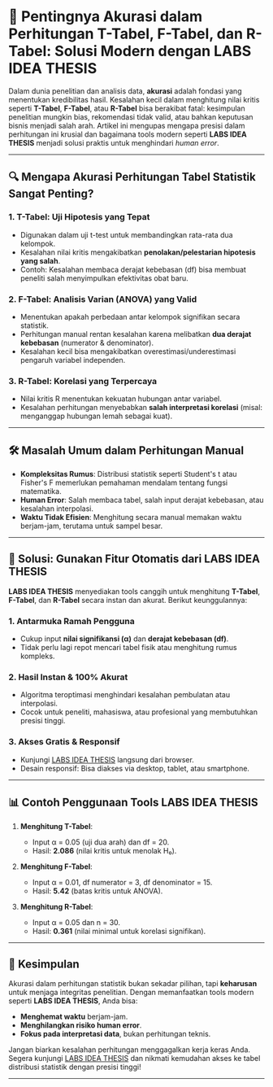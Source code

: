 # 🎯 Pentingnya Akurasi dalam Perhitungan T-Tabel, F-Tabel, dan R-Tabel: Solusi Modern dengan LABS IDEA THESIS

Dalam dunia penelitian dan analisis data, **akurasi** adalah fondasi yang menentukan kredibilitas hasil. Kesalahan kecil dalam menghitung nilai kritis seperti **T-Tabel**, **F-Tabel**, atau **R-Tabel** bisa berakibat fatal: kesimpulan penelitian mungkin bias, rekomendasi tidak valid, atau bahkan keputusan bisnis menjadi salah arah. Artikel ini mengupas mengapa presisi dalam perhitungan ini krusial dan bagaimana tools modern seperti **LABS IDEA THESIS** menjadi solusi praktis untuk menghindari *human error*.

---

## 🔍 Mengapa Akurasi Perhitungan Tabel Statistik Sangat Penting?

### 1. **T-Tabel: Uji Hipotesis yang Tepat**
   - Digunakan dalam uji t-test untuk membandingkan rata-rata dua kelompok.
   - Kesalahan nilai kritis mengakibatkan **penolakan/pelestarian hipotesis yang salah**.
   - Contoh: Kesalahan membaca derajat kebebasan (df) bisa membuat peneliti salah menyimpulkan efektivitas obat baru.

### 2. **F-Tabel: Analisis Varian (ANOVA) yang Valid**
   - Menentukan apakah perbedaan antar kelompok signifikan secara statistik.
   - Perhitungan manual rentan kesalahan karena melibatkan **dua derajat kebebasan** (numerator & denominator).
   - Kesalahan kecil bisa mengakibatkan overestimasi/underestimasi pengaruh variabel independen.

### 3. **R-Tabel: Korelasi yang Terpercaya**
   - Nilai kritis R menentukan kekuatan hubungan antar variabel.
   - Kesalahan perhitungan menyebabkan **salah interpretasi korelasi** (misal: menganggap hubungan lemah sebagai kuat).

---

## 🛠️ Masalah Umum dalam Perhitungan Manual
- **Kompleksitas Rumus**: Distribusi statistik seperti Student's t atau Fisher's F memerlukan pemahaman mendalam tentang fungsi matematika.
- **Human Error**: Salah membaca tabel, salah input derajat kebebasan, atau kesalahan interpolasi.
- **Waktu Tidak Efisien**: Menghitung secara manual memakan waktu berjam-jam, terutama untuk sampel besar.

---

## 🚀 Solusi: Gunakan Fitur Otomatis dari LABS IDEA THESIS

**LABS IDEA THESIS** menyediakan tools canggih untuk menghitung **T-Tabel**, **F-Tabel**, dan **R-Tabel** secara instan dan akurat. Berikut keunggulannya:

### 1. **Antarmuka Ramah Pengguna**
   - Cukup input **nilai signifikansi (α)** dan **derajat kebebasan (df)**.
   - Tidak perlu lagi repot mencari tabel fisik atau menghitung rumus kompleks.

### 2. **Hasil Instan & 100% Akurat**
   - Algoritma teroptimasi menghindari kesalahan pembulatan atau interpolasi.
   - Cocok untuk peneliti, mahasiswa, atau profesional yang membutuhkan presisi tinggi.

### 3. **Akses Gratis & Responsif**
   - Kunjungi [LABS IDEA THESIS](https://labs.ideathesis.biz.id/tabel-distribusi) langsung dari browser.
   - Desain responsif: Bisa diakses via desktop, tablet, atau smartphone.

---

## 📊 Contoh Penggunaan Tools LABS IDEA THESIS

1. **Menghitung T-Tabel**:
   - Input α = 0.05 (uji dua arah) dan df = 20.
   - Hasil: **2.086** (nilai kritis untuk menolak H₀).

2. **Menghitung F-Tabel**:
   - Input α = 0.01, df numerator = 3, df denominator = 15.
   - Hasil: **5.42** (batas kritis untuk ANOVA).

3. **Menghitung R-Tabel**:
   - Input α = 0.05 dan n = 30.
   - Hasil: **0.361** (nilai minimal untuk korelasi signifikan).

---

## 📌 Kesimpulan

Akurasi dalam perhitungan statistik bukan sekadar pilihan, tapi **keharusan** untuk menjaga integritas penelitian. Dengan memanfaatkan tools modern seperti **LABS IDEA THESIS**, Anda bisa:
- **Menghemat waktu** berjam-jam.
- **Menghilangkan risiko human error**.
- **Fokus pada interpretasi data**, bukan perhitungan teknis.

Jangan biarkan kesalahan perhitungan menggagalkan kerja keras Anda. Segera kunjungi [LABS IDEA THESIS](https://labs.ideathesis.biz.id/tabel-distribusi) dan nikmati kemudahan akses ke tabel distribusi statistik dengan presisi tinggi!

---